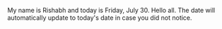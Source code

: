 My name is Rishabh and today is Friday, July 30. Hello all. The date will automatically update to today's date in case you did not notice.
